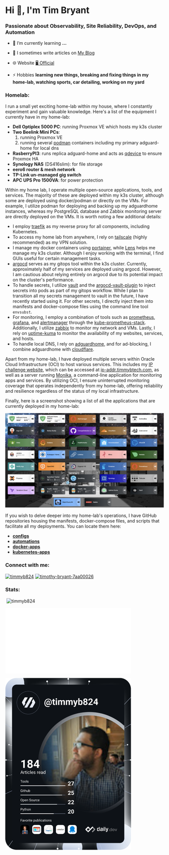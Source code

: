 <h1 align="left">Hi 👋, I'm Tim Bryant</h1>
<h3 align="left">Passionate about Observability, Site Reliability, DevOps, and Automation</h3>

- 🌱 I’m currently learning **...**

- 📝 I sometimes write articles on [My Blog](https://blog.timothybryantjr.com)

- 🌐 Website [🖥️ Official](https://timothybryantjr.com)

- ⚡ Hobbies **learning new things, breaking and fixing things in my home-lab, watching sports, car detailing, working on my yard**

<h3 align="left">Homelab:</h3>

I run a small yet exciting home-lab within my house, where I constantly experiment and gain valuable knowledge. Here's a list of the equipment I currently have in my home-lab:

- **Dell Optiplex 5000 PC**: running Proxmox VE which hosts my k3s cluster
- **Two Beelink Mini PCs**:
  1. running Proxmox VE
  2. running several [podman](https://podman.io/) containers including my primary adguard-home for local dns
- **RasberryPI3**: runs replica adguard-home and acts as [qdevice](https://blog.jenningsga.com/proxmox-keeping-quorum-with-qdevices/) to ensure Proxmox HA
- **Synology NAS** (DS416slim): for file storage
- **eero6 router & mesh network**
- **TP-Link un-managed gig switch**
- **APC UPS Pro 1500VA**: for power protection

Within my home lab, I operate multiple open-source applications, tools, and services. The majority of these are deployed within my k3s cluster, although some are deployed using docker/podman or directly on the VMs. For example, I utilize podman for deploying and backing up my adguardhome instances, whereas my PostgreSQL database and Zabbix monitoring server are directly deployed on the VMs. It is worth noting a few additional details:

- I employ [traefik](https://traefik.io/) as my reverse proxy for all components, including Kubernetes.
- To access my home lab from anywhere, I rely on [tailscale](https://tailscale.com/) (highly recommended) as my VPN solution.
- I manage my docker containers using [portainer](https://www.portainer.io/), while [Lens](https://k8slens.dev/) helps me manage my k3s cluster. Although I enjoy working with the terminal, I find GUIs useful for certain management tasks.
- [argocd](https://argoproj.github.io/cd/) serves as my gitops tool within the k3s cluster. Currently, approximately half of my services are deployed using argocd. However, I am cautious about relying entirely on argocd due to its potential impact on the cluster's performance.
- To handle secrets, I utilize [vault](https://developer.hashicorp.com/vault) and the [argocd-vault-plugin](https://github.com/argoproj-labs/argocd-vault-plugin) to inject secrets into pods as part of my gitops workflow. While I plan to transition all my secrets management to vault in the future, I have recently started using it. For other secrets, I directly inject them into manifests and docker-compose files using the command line tool `envsubst`.
- For monitoring, I employ a combination of tools such as [prometheus](https://prometheus.io/), [grafana](https://grafana.com/), and [alertmanager](https://prometheus.io/docs/alerting/latest/alertmanager/) through the [kube-prometheus-stack](https://github.com/prometheus-community/helm-charts/tree/main/charts/kube-prometheus-stack). Additionally, I utilize [zabbix](https://www.zabbix.com/) to monitor my network and VMs. Lastly, I rely on [uptime-kuma](https://github.com/louislam/uptime-kuma) to monitor the availability of my websites, services, and hosts.
- To handle local DNS, I rely on [adguardhome](https://github.com/AdguardTeam/AdGuardHome), and for ad-blocking, I combine adguardhome with [cloudflare](https://www.cloudflare.com/).

Apart from my home-lab, I have deployed multiple servers within Oracle Cloud Infrastructure (OCI) to host various services. This includes my [IP challenge website](https://github.com/timmyb824/ip-addr-challenge), which can be accessed at [ip-addr.timmybtech.com](https://ip-addr.timmybtech.com/), as well as a server running [Monika](https://monika.hyperjump.tech/), a command-line application for monitoring apps and services. By utilizing OCI, I ensure uninterrupted monitoring coverage that operates independently from my home-lab, offering reliability and resilience regardless of the status of my local infrastructure.

Finally, here is a screenshot showing a list of all the applications that are currently deployed in my home-lab:

<img src="homelab_updated.png"  width="600" height="300">


If you wish to delve deeper into my home-lab's operations, I have GitHub repositories housing the manifests, docker-compose files, and scripts that facilitate all my deployments. You can locate them here:

- **[configs](https://github.com/timmyb824/configs)**
- **[automations](https://github.com/timmyb824/automations)**
- **[docker-apps](https://github.com/timmyb824/docker-apps)**
- **[kubernetes-apps](https://github.com/timmyb824/kubernetes-apps)**

<h3 align="left">Connect with me:</h3>
<p align="left">
<a href="https://twitter.com/timmyb824" target="blank"><img align="center" src="https://raw.githubusercontent.com/rahuldkjain/github-profile-readme-generator/master/src/images/icons/Social/twitter.svg" alt="timmyb824" height="30" width="40" /></a>
<a href="https://linkedin.com/in/timothy-bryant-7aa00026" target="blank"><img align="center" src="https://raw.githubusercontent.com/rahuldkjain/github-profile-readme-generator/master/src/images/icons/Social/linked-in-alt.svg" alt="timothy-bryant-7aa00026" height="30" width="40" /></a>
</p>

<h3 align="left">Stats:</h3>

<p>&nbsp;<img align="center" src="https://github-readme-stats.vercel.app/api?username=timmyb824&show_icons=true&locale=en&theme=tokyonight" alt="timmyb824" /></p>

<img align="center" src="/github-metrics.svg" alt="Metrics" width="400">

<a href="https://app.daily.dev/DailyDevTips"><img src="https://github.com/timmyb824/timmyb824/blob/main/devcard.svg" width="400" alt="Tim Bryant's Dev Card"/></a>
